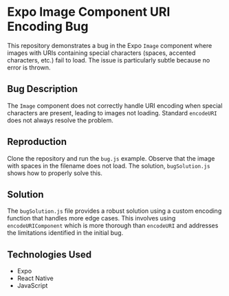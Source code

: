 # Expo Image Component URI Encoding Bug

This repository demonstrates a bug in the Expo `Image` component where images with URIs containing special characters (spaces, accented characters, etc.) fail to load. The issue is particularly subtle because no error is thrown. 

## Bug Description
The `Image` component does not correctly handle URI encoding when special characters are present, leading to images not loading.  Standard `encodeURI` does not always resolve the problem.

## Reproduction
Clone the repository and run the `bug.js` example.  Observe that the image with spaces in the filename does not load.  The solution, `bugSolution.js` shows how to properly solve this.

## Solution
The `bugSolution.js` file provides a robust solution using a custom encoding function that handles more edge cases.  This involves using `encodeURIComponent` which is more thorough than `encodeURI` and addresses the limitations identified in the initial bug.

## Technologies Used
* Expo
* React Native
* JavaScript